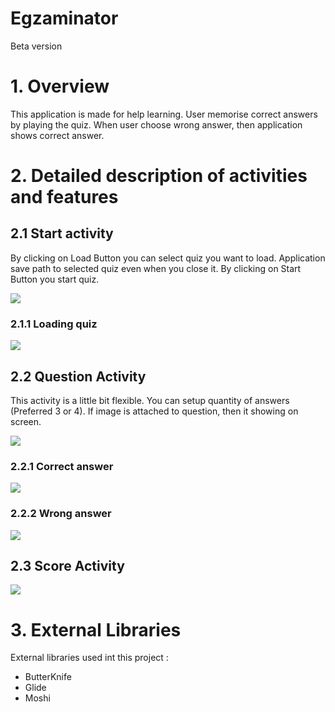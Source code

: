 # Egzaminator

 Beta version


# 1. Overview
  This application is made for help learning. 
  User memorise correct answers by playing the quiz.
  When user choose wrong answer, then application shows correct answer.
  

# 2. Detailed description of activities and features

  ## 2.1 Start activity
  
  By clicking on Load Button you can select quiz you want to load.
  Application save path to selected quiz even when you close it.
  By clicking on Start Button you start quiz.
  
  
  ![](https://raw.githubusercontent.com/MarcinGrzeszczak-Applications/Egzaminator/master/screenshots/start_Activity.png)
  

   ### 2.1.1 Loading quiz
    
  
  ![](https://raw.githubusercontent.com/MarcinGrzeszczak-Applications/Egzaminator/master/screenshots/load_Test.gif)

  
  
  ## 2.2 Question Activity
  
  This activity is a little bit flexible. You can setup quantity of answers (Preferred 3 or 4).
  If image is attached to question, then it showing on screen.
  
  ![](https://raw.githubusercontent.com/MarcinGrzeszczak-Applications/Egzaminator/master/screenshots/question_Activity.png)
  
  
   ### 2.2.1 Correct answer
   
   ![](https://raw.githubusercontent.com/MarcinGrzeszczak-Applications/Egzaminator/master/screenshots/correct_Answer.gif)
   
   
   ### 2.2.2 Wrong answer
   
   ![](https://raw.githubusercontent.com/MarcinGrzeszczak-Applications/Egzaminator/master/screenshots/wrong_Answer.gif)


   ## 2.3 Score Activity
   
   ![](https://raw.githubusercontent.com/MarcinGrzeszczak-Applications/Egzaminator/master/screenshots/score_Activity.gif)

# 3. External Libraries
External libraries used int this project :
* ButterKnife
* Glide
* Moshi
